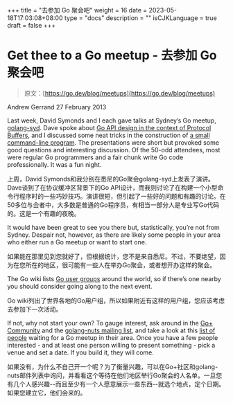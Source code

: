 +++
title = "去参加 Go 聚会吧"
weight = 16
date = 2023-05-18T17:03:08+08:00
type = "docs"
description = ""
isCJKLanguage = true
draft = false
+++

# Get thee to a Go meetup - 去参加 Go 聚会吧

> 原文：[https://go.dev/blog/meetups](https://go.dev/blog/meetups)

Andrew Gerrand
27 February 2013

Last week, David Symonds and I each gave talks at Sydney’s Go meetup, [golang-syd](http://www.meetup.com/golang-syd/). Dave spoke about [Go API design in the context of Protocol Buffers](http://talks.godoc.org/github.com/dsymonds/talks/2013-feb-golang-syd/golang-syd.slide), and I discussed some neat tricks in the construction of [a small command-line program](http://talks.godoc.org/github.com/nf/streak/talk.slide). The presentations were short but provoked some good questions and interesting discussion. Of the 50-odd attendees, most were regular Go programmers and a fair chunk write Go code professionally. It was a fun night.

上周，David Symonds和我分别在悉尼的Go聚会golang-syd上发表了演讲。Dave谈到了在协议缓冲区背景下的Go API设计，而我则讨论了在构建一个小型命令行程序时的一些巧妙技巧。演讲很短，但引起了一些好的问题和有趣的讨论。在50多位与会者中，大多数是普通的Go程序员，有相当一部分人是专业写Go代码的。这是一个有趣的夜晚。

It would have been great to see you there but, statistically, you’re not from Sydney. Despair not, however, as there are likely some people in your area who either run a Go meetup or want to start one.

如果能在那里见到您就好了，但根据统计，您不是来自悉尼。不过，不要绝望，因为在您所在的地区，很可能有一些人在举办Go聚会，或者想开办这样的聚会。

The Go wiki lists [Go user groups](https://go.dev/wiki/GoUserGroups) around the world, so if there’s one nearby you should consider going along to the next event.

Go wiki列出了世界各地的Go用户组，所以如果附近有这样的用户组，您应该考虑去参加下一次活动。

If not, why not start your own? To gauge interest, ask around in the [Go+ Community](https://plus.google.com/communities/114112804251407510571) and the [golang-nuts mailing list](http://groups.google.com/group/golang-nuts), and take a look at this [list of people](http://golang.meetup.com/all/) waiting for a Go meetup in their area. Once you have a few people interested - and at least one person willing to present something - pick a venue and set a date. If you build it, they will come.

如果没有，为什么不自己开一个呢？为了衡量兴趣，可以在Go+社区和golang-nuts邮件列表中询问，并看看这个等待在他们地区举行Go聚会的人名单。一旦您有几个人感兴趣--而且至少有一个人愿意展示一些东西--就选个地点，定个日期。如果您建立它，他们会来的。
